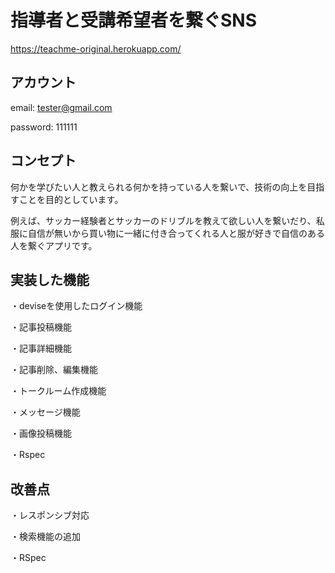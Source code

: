 # 指導者と受講希望者を繋ぐSNS
https://teachme-original.herokuapp.com/

## アカウント
email: tester@gmail.com

password: 111111


## コンセプト
何かを学びたい人と教えられる何かを持っている人を繋いで、技術の向上を目指すことを目的としています。


例えば、サッカー経験者とサッカーのドリブルを教えて欲しい人を繋いだり、私服に自信が無いから買い物に一緒に付き合ってくれる人と服が好きで自信のある人を繋ぐアプリです。

## 実装した機能
・deviseを使用したログイン機能


・記事投稿機能


・記事詳細機能


・記事削除、編集機能


・トークルーム作成機能


・メッセージ機能


・画像投稿機能


・Rspec

## 改善点
・レスポンシブ対応


・検索機能の追加


・RSpec
